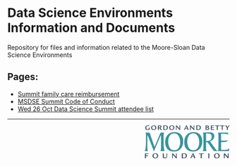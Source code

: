 # Data Science Environments Information and Documents

Repository for files and information related to the Moore-Sloan Data Science Environments 

## Pages:

* [Summit family care reimbursement](https://github.com/DDD-Moore/dse/blob/master/family-care.md)
* [MSDSE Summit Code of Conduct](https://github.com/DDD-Moore/dse/blob/master/code-of-conduct.md)
* [Wed 26 Oct Data Science Summit attendee list](https://github.com/DDD-Moore/dse/blob/master/wed-summit-attendees.csv)


---
<a href="http://www.moore.org"><img src="https://github.com/DDD-Moore/dse/raw/master/moore-logo-color.png" align="right" height="75"></a>

